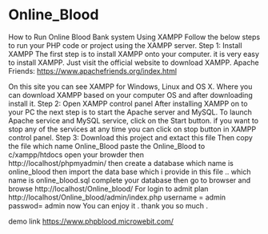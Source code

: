 # Online_Blood

How to Run Online Blood Bank system  Using XAMPP
Follow the below steps to run your PHP code or project using the XAMPP server.
Step 1:  Install XAMPP
The first step is to install XAMPP onto your computer. it is very easy to install XAMPP. Just visit the official website to download XAMPP.
Apache Friends: https://www.apachefriends.org/index.html

On this site you can see XAMPP for Windows, Linux and OS X. Where you can download XAMPP based on your computer OS and after downloading install it.
Step 2: Open XAMPP control panel
After installing XAMPP on to your PC the next step is to start the Apache server and MySQL.
To launch Apache service and MySQL service, click on the Start button. if you want to stop any of the services at any time you can click on stop button in XAMPP control panel.
Step 3: Download this project and extact this file 
Then copy the file which name Online_Blood 
paste the Online_Blood to c/xampp/htdocs
open your browder then  
http://localhost/phpmyadmin/
then create a database which name is online_blood
then import the data base which i provide in this file .. which name is online_blood.sql 
complete your database then go to browser
and browse
http://localhost/Online_blood/
For login to admit plan 
http://localhost/Online_blood/admin/index.php
username = admin 
passwod= admin
now You can enjoy it . thank you so much . 

demo link 
https://www.phpblood.microwebit.com/
